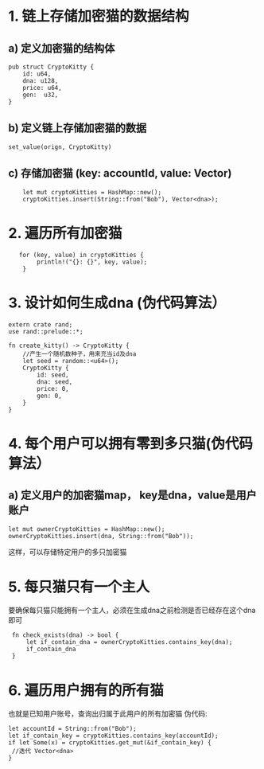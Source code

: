 
# 1. 链上存储加密猫的数据结构
## a) 定义加密猫的结构体
```
pub struct CryptoKitty {
    id: u64,
    dna: u128,
    price: u64,
    gen:  u32,
}
```

## b) 定义链上存储加密猫的数据
```
set_value(orign, CryptoKitty)
```

## c) 存储加密猫 (key: accountId, value: Vector<dna>) 
```
    let mut cryptoKitties = HashMap::new();
    cryptoKitties.insert(String::from("Bob"), Vector<dna>);
```

# 2. 遍历所有加密猫
``` 
   for (key, value) in cryptoKitties {
        println!("{}: {}", key, value);
    }
```


# 3. 设计如何生成dna (伪代码算法）
```
extern crate rand;
use rand::prelude::*;

fn create_kitty() -> CryptoKitty {
    //产生一个随机数种子，用来充当id及dna
    let seed = random::<u64>();
    CryptoKitty {
        id: seed,
        dna: seed,
        price: 0,
        gen: 0,
    }
}
```

# 4. 每个用户可以拥有零到多只猫(伪代码算法）
  ## a) 定义用户的加密猫map， key是dna，value是用户账户
  ```
  let mut ownerCryptoKitties = HashMap::new();
  ownerCryptoKitties.insert(dna, String::from("Bob"));
  ```
  这样，可以存储特定用户的多只加密猫

 # 5. 每只猫只有一个主人
   要确保每只猫只能拥有一个主人，必须在生成dna之前检测是否已经存在这个dna即可
   ```
    fn check_exists(dna) -> bool {
        let if_contain_dna = ownerCryptoKitties.contains_key(dna);
        if_contain_dna
    }
   ```

 # 6.  遍历用户拥有的所有猫
   也就是已知用户账号，查询出归属于此用户的所有加密猫
   伪代码:
   ```
   let accountId = String::from("Bob");
   let if_contain_key = cryptoKitties.contains_key(accountId);
   if let Some(x) = cryptoKitties.get_mut(&if_contain_key) {
    //迭代 Vector<dna>
   } 
   ```


    

